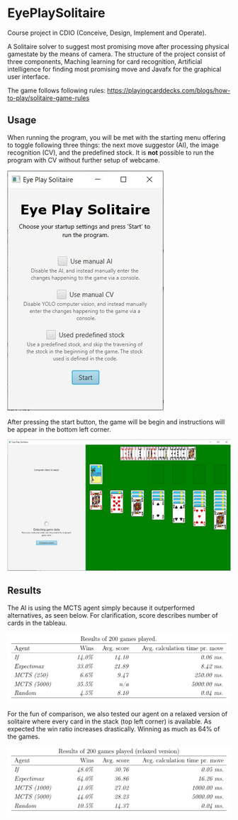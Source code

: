 # EyePlaySolitaire
Course project in CDIO (Conceive, Design, Implement and Operate).

A Solitaire solver to suggest most promising move after processing physical gamestate by the means of camera.
The structure of the project consist of three components, Maching learning for card recognition, Artificial intelligence for finding most promising move and Javafx for the graphical user interface.

The game follows following rules: https://playingcarddecks.com/blogs/how-to-play/solitaire-game-rules

## Usage
When running the program, you will be met with the starting menu offering to toggle following three things: the next move suggestor (AI), the image recognition (CV), and the predefined stock. It is **not** possible to run the program with CV without further setup of webcame.  

![Image of starting menu](https://github.com/NicolaiNisbeth/EyePlaySolitaire/blob/master/src/main/resources/images/start_menu.JPG?raw=true)

After pressing the start button, the game will be begin and instructions will be appear in the bottom left corner.

![Image of game](https://github.com/NicolaiNisbeth/EyePlaySolitaire/blob/master/src/main/resources/images/game_gui.JPG?raw=true)

## Results
The AI is using the MCTS agent simply because it outperformed alternatives, as seen below. For clarification, score describes number of cards in the tableau.

![Image of system](https://github.com/NicolaiNisbeth/EyePlaySolitaire/blob/master/src/main/resources/images/results_ai.png?raw=true)

For the fun of comparison, we also tested our agent on a relaxed version of solitaire where every card in the stack (top left corner) is available. As expected the win ratio increases drastically. Winning as much as 64% of the games.

![Image of system](https://github.com/NicolaiNisbeth/EyePlaySolitaire/blob/master/src/main/resources/images/results_ai_relaxed.png?raw=true)
